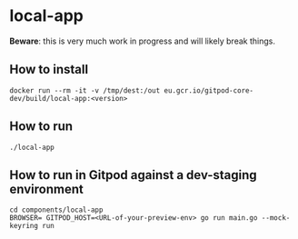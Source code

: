 # local-app

**Beware**: this is very much work in progress and will likely break things.

## How to install
```
docker run --rm -it -v /tmp/dest:/out eu.gcr.io/gitpod-core-dev/build/local-app:<version>
```

## How to run
```
./local-app
```

## How to run in Gitpod against a dev-staging environment
```
cd components/local-app
BROWSER= GITPOD_HOST=<URL-of-your-preview-env> go run main.go --mock-keyring run
```
